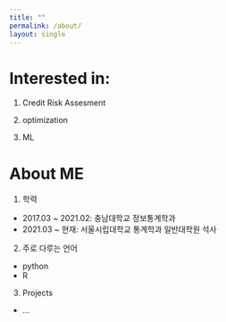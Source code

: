 ```yaml
---
title: ""
permalink: /about/
layout: single
---
```

    
# Interested in:
1. Credit Risk Assesment

2. optimization

3. ML

# About ME
1. 학력
  - 2017.03 ~ 2021.02: 충남대학교 정보통계학과
  - 2021.03 ~ 현재: 서울시립대학교 통계학과 일반대학원 석사

2. 주로 다루는 언어
  - python
  - R

3. Projects
  - ...
